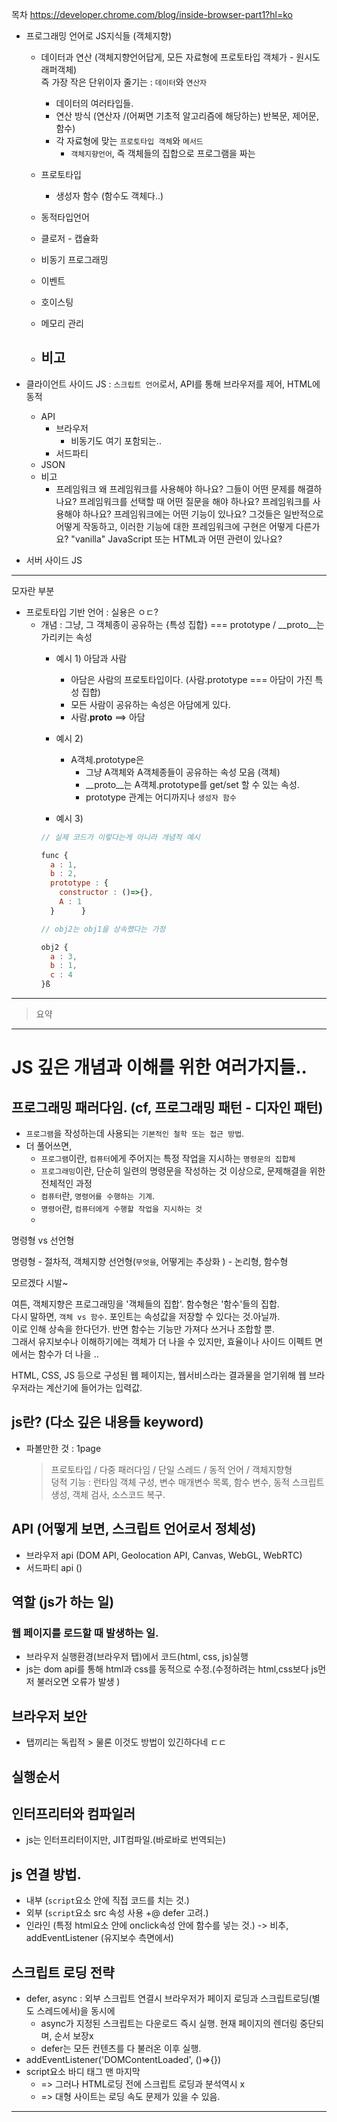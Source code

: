 목차
https://developer.chrome.com/blog/inside-browser-part1?hl=ko

- 프로그래밍 언어로 JS지식들 (객체지향)
  - 데이터과 연산 (객체지향언어답게, 모든 자료형에 프로토타입 객체가 - 원시도 래퍼객체)   
  즉 가장 작은 단위이자 줄기는 : `데이터`와 `연산자`   
    - 데이터의 여러타입들.
    - 연산 방식 (연산자 /(어쩌면 기초적 알고리즘에 해당하는) 반복문, 제어문, 함수)
    - 각 자료형에 맞는 `프로토타입 객체`와 `메서드`
      - `객체지향언어`, 즉 객체들의 집합으로 프로그램을 짜는

  - 프로토타입
    - 생성자 함수 (함수도 객체다..)
  - 동적타입언어
  - 클로저 - 캡슐화
  - 비동기 프로그래밍
  - 이벤트
  - 호이스팅
  - 메모리 관리

  - 비고
    - 



- 클라이언트 사이드 JS : `스크립트 언어`로서, API를 통해 브라우저를 제어, HTML에 동적
  - API
    - 브라우저
      - 비동기도 여기 포함되는..
    - 서드파티
  - JSON
  - 비고
    - 프레임워크
    왜 프레임워크를 사용해야 하나요? 그들이 어떤 문제를 해결하나요?
프레임워크를 선택할 때 어떤 질문을 해야 하나요? 프레임워크를 사용해야 하나요?
프레임워크에는 어떤 기능이 있나요? 그것들은 일반적으로 어떻게 작동하고, 이러한 기능에 대한 프레임워크에 구현은 어떻게 다른가요?
"vanilla" JavaScript 또는 HTML과 어떤 관련이 있나요?

- 서버 사이드 JS

---
모자란 부분
  - 프로토타입 기반 언어 : 실용은 ㅇㄷ?
    - 개념 : 그냥, 그 객체종이 공유하는 {특성 집합} === prototype / __proto__는 가리키는 속성
      - 예시 1) 아담과 사람
        - 아담은 사람의 프로토타입이다. (사람.prototype === 아담이 가진 특성 집합)
        - 모든 사람이 공유하는 속성은 아담에게 있다.
        - 사람.__proto__ ==> 아담

      - 예시 2)
        - A객체.prototype은 
          - 그냥 A객체와 A객체종들이 공유하는 속성 모음 (객체)
          - __proto__는 A객체.prototype를 get/set 할 수 있는 속성.
          - prototype 관계는 어디까지나 `생성자 함수`


      - 예시 3)
      ```javascript
      // 실제 코드가 이렇다는게 아니라 개념적 예시

      func {
        a : 1,
        b : 2,
        prototype : {
          constructor : ()=>{},
          A : 1
        }      }

      // obj2는 obj1을 상속했다는 가정

      obj2 {
        a : 3,
        b : 1,
        c : 4
      }ß

      ```
---
> 요약

---
# JS 깊은 개념과 이해를 위한 여러가지들.. 

## 프로그래밍 패러다임. (cf, 프로그래밍 패턴 - 디자인 패턴)
- `프로그램`을 작성하는데 사용되는 `기본적인 철학 또는 접근 방법`.
- 더 풀어쓰면,
  - `프로그램`이란, `컴퓨터`에게 주어지는 특정 작업을 지시하는 `명령문의 집합체`
  - `프로그래밍`이란, 단순히 일련의 명령문을 작성하는 것 이상으로, 문제해결을 위한 전체적인 과정
  - `컴퓨터`란, `명령어를 수행하는 기계`.
  - `명령어`란, `컴퓨터에게 수행할 작업을 지시하는 것`
  - 

명령형 vs 선언형

명령형 - 절차적, 객체지향
선언형(`무엇을`, 어떻게는 추상화 ) - 논리형, 함수형

모르겠다 시발~

여튼, 객체지향은 프로그래밍을 '객체들의 집합'. 함수형은 '함수'들의 집합.   
다시 말하면, `객체 vs 함수`. 포인트는 속성값을 저장할 수 있다는 것.아닐까.   
이로 인해 상속을 한다던가. 반면 함수는 기능만 가져다 쓰거나 조합할 뿐.   
그래서 유지보수나 이해하기에는 객체가 더 나을 수 있지만, 효율이나 사이드 이펙트 면에서는 함수가 더 나을 ..

HTML, CSS, JS 등으로 구성된 웹 페이지는, 웹서비스라는 결과물을 얻기위해 웹 브라우저라는 계산기에 들어가는 입력값.

## js란? (다소 깊은 내용들 keyword)

- 파볼만한 것 : 1page
  > 프로토타입 / 다중 패러다임 / 단일 스레드 / 동적 언어 / 객체지향형   
  > 덩적 기능 : 런타임 객체 구성, 변수 매개변수 목록, 함수 변수, 동적 스크립트 생성, 객체 검사, 소스코드 복구.

## API (어떻게 보면, 스크립트 언어로서 정체성)
  - 브라우저 api (DOM API, Geolocation API, Canvas, WebGL, WebRTC)
  - 서드파티 api ()

## 역할 (js가 하는 일)
### 웹 페이지를 로드할 때 발생하는 일.
- 브라우저 실행환경(브라우저 탭)에서 코드(html, css, js)실행 
- js는 dom api를 통해 html과 css를 동적으로 수정.(수정하려는 html,css보다 js먼저 불러오면 오류가 발생 )

## 브라우저 보안
- 탭끼리는 독립적 > 물론 이것도 방법이 있긴하다네 ㄷㄷ

## 실행순서
## 인터프리터와 컴파일러
  - js는 인터프리터이지만, JIT컴파일.(바로바로 번역되는)

## js 연결 방법.
  - 내부 (`script`요소 안에 직접 코드를 치는 것.)
  - 외부 (`script`요소 src 속성 사용 +@ defer 고려.)
  - 인라인 (특정 html요소 안에 onclick속성 안에 함수를 넣는 것.)
    -> 비추, addEventListener (유지보수 측면에서)

## 스크립트 로딩 전략
  - defer, async : 외부 스크립트 연결시 브라우저가 페이지 로딩과 스크립트로딩(별도 스레드에서)을 동시에
    - async가 지정된 스크립트는 다운로드 즉시 실행. 현재 페이지의 렌더링 중단되며, 순서 보장x
    - defer는 모든 컨텐츠를 다 불러온 이후 실행.
  - addEventListener('DOMContentLoaded', ()=>{})
  - script요소 바디 태그 맨 마지막
    - => 그러나 HTML로딩 전에 스크립트 로딩과 분석역시 x
    - => 대형 사이트는 로딩 속도 문제가 있을 수 있음.
----------

